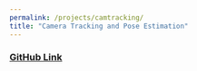 ```yaml
---
permalink: /projects/camtracking/
title: "Camera Tracking and Pose Estimation"
---
```


### [GitHub Link](https://github.com/PSRahul/camtracking)

